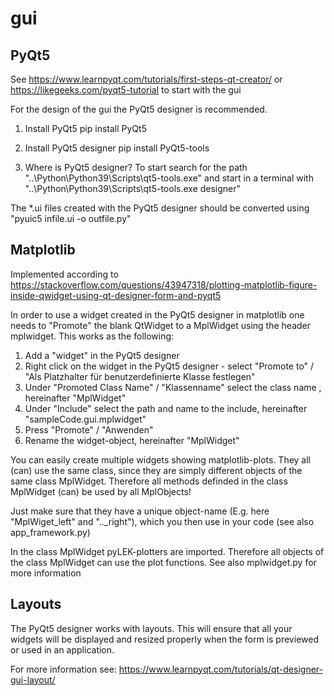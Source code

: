 # gui
## PyQt5
See https://www.learnpyqt.com/tutorials/first-steps-qt-creator/ or https://likegeeks.com/pyqt5-tutorial to start with the gui

For the design of the gui the PyQt5 designer is recommended.

1) Install PyQt5
pip install PyQt5

2) Install PyQt5 designer
pip install PyQt5-tools

3) Where is PyQt5 designer?
To start search for the path "..\Python\Python39\Scripts\qt5-tools.exe" and start in a terminal with  "..\Python\Python39\Scripts\qt5-tools.exe designer"

The *.ui files created with the PyQt5 designer should be converted using "pyuic5 infile.ui -o outfile.py"

## Matplotlib
Implemented according to https://stackoverflow.com/questions/43947318/plotting-matplotlib-figure-inside-qwidget-using-qt-designer-form-and-pyqt5

In order to use a widget created in the PyQt5 designer in matplotlib one needs to "Promote" the blank QtWidget to a MplWidget using the header mplwidget. This works as the following:

1) Add a "widget" in the PyQt5 designer
2) Right click on the widget in the PyQt5 designer - select "Promote to" / "Als Platzhalter für benutzerdefinierte Klasse festlegen"
3) Under "Promoted Class Name" / "Klassenname" select the class name , hereinafter "MplWidget"
4) Under "Include" select the path and name to the include, hereinafter "sampleCode.gui.mplwidget"
5) Press "Promote" / "Anwenden"
6) Rename the widget-object, hereinafter "MplWidget"

You can easily create multiple widgets showing matplotlib-plots. They all (can) use the same class, since they are simply different objects of the same class MplWidget. Therefore all methods definded in the class MplWidget (can) be used by all MplObjects!

Just make sure that they have a unique object-name (E.g. here "MplWiget_left" and ".._right"), which you then use in your code (see also app_framework.py)

In the class MplWidget pyLEK-plotters are imported. Therefore all objects of the class MplWidget can use the plot functions. See also mplwidget.py for more information

## Layouts
The PyQt5 designer works with layouts. This will ensure that all your widgets will be displayed and resized properly when the form is previewed or used in an application.

For more information see: https://www.learnpyqt.com/tutorials/qt-designer-gui-layout/